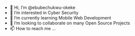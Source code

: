 - 👋 Hi, I’m @ebubechukwu-okeke
- 👀 I’m interested in Cyber Security
- 🌱 I’m currently learning Mobile Web Development
- 💞️ I’m looking to collaborate on many Open Source Projects
- 📫 How to reach me ...

<!---
ebubechukwu-okeke/ebubechukwu-okeke is a ✨ special ✨ repository because its `README.md` (this file) appears on your GitHub profile.
You can click the Preview link to take a look at your changes.
--->
